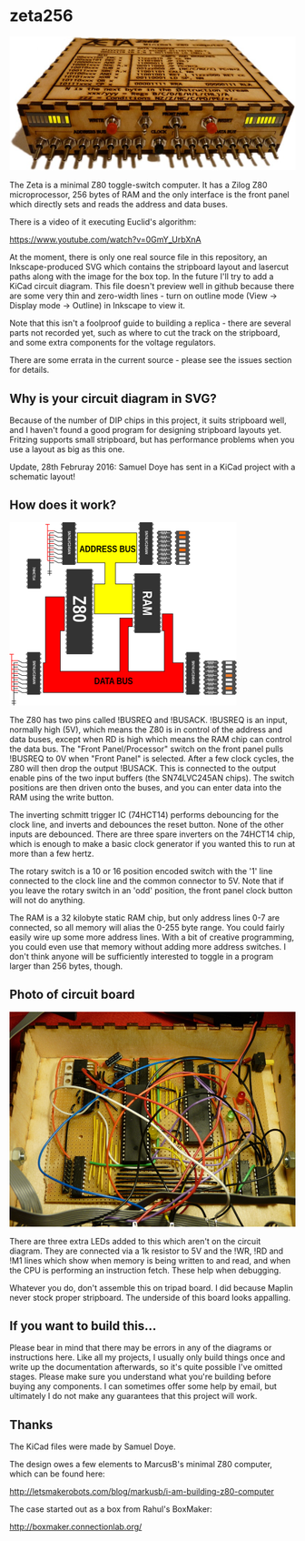zeta256
=======

![Zeta Prototype](/images/zeta-web.jpeg)

The Zeta is a minimal Z80 toggle-switch computer. It has a Zilog Z80 microprocessor, 256 bytes of RAM and the only interface is the front panel which directly sets and reads the address and data buses.

There is a video of it executing Euclid's algorithm:

https://www.youtube.com/watch?v=0GmY_UrbXnA

At the moment, there is only one real source file in this repository, an Inkscape-produced SVG which contains the stripboard layout and lasercut paths along with the image for the box top. In the future I'll try to add a KiCad circuit diagram. This file doesn't preview well in github because there are some very thin and zero-width lines - turn on outline mode (View -> Display mode -> Outline) in Inkscape to view it.

Note that this isn't a foolproof guide to building a replica - there are several parts not recorded yet, such as where to cut the track on the stripboard, and some extra components for the voltage regulators.

There are some errata in the current source - please see the issues section for details.

## Why is your circuit diagram in SVG?

Because of the number of DIP chips in this project, it suits stripboard well, and I haven't found a good program for designing stripboard layouts yet. Fritzing supports small stripboard, but has performance problems when you use a layout as big as this one.

Update, 28th Februray 2016: Samuel Doye has sent in a KiCad project with a schematic layout!

## How does it work?

![Zeta Overview diagram](/images/overview.png)

The Z80 has two pins called !BUSREQ and !BUSACK. !BUSREQ is an input, normally high (5V), which means the Z80 is in control of the address and data buses, except when RD is high which means the RAM chip can control the data bus. The "Front Panel/Processor" switch on the front panel pulls !BUSREQ to 0V when "Front Panel" is selected. After a few clock cycles, the Z80 will then drop the output !BUSACK. This is connected to the output enable pins of the two input buffers (the SN74LVC245AN chips). The switch positions are then driven onto the buses, and you can enter data into the RAM using the write button.

The inverting schmitt trigger IC (74HCT14) performs debouncing for the clock line, and inverts and debounces the reset button. None of the other inputs are debounced. There are three spare inverters on the 74HCT14 chip, which is enough to make a basic clock generator if you wanted this to run at more than a few hertz.

The rotary switch is a 10 or 16 position encoded switch with the '1' line connected to the clock line and the common connector to 5V. Note that if you leave the rotary switch in an 'odd' position, the front panel clock button will not do anything.

The RAM is a 32 kilobyte static RAM chip, but only address lines 0-7 are connected, so all memory will alias the 0-255 byte range. You could fairly easily wire up some more address lines. With a bit of creative programming, you could even use that memory without adding more address switches. I don't think anyone will be sufficiently interested to toggle in a program larger than 256 bytes, though.

## Photo of circuit board

![Zeta Overview diagram](/images/internal-resized-for-web.jpeg)

There are three extra LEDs added to this which aren't on the circuit diagram. They are connected via a 1k resistor to 5V and the !WR, !RD and !M1 lines which show when memory is being written to and read, and when the CPU is performing an instruction fetch. These help when debugging.

Whatever you do, don't assemble this on tripad board. I did because Maplin never stock proper stripboard. The underside of this board looks appalling.

## If you want to build this...

Please bear in mind that there may be errors in any of the diagrams or instructions here. Like all my projects, I usually only build things once and write up the documentation afterwards, so it's quite possible I've omitted stages. Please make sure you understand what you're building before buying any components. I can sometimes offer some help by email, but ultimately I do not make any guarantees that this project will work.

## Thanks

The KiCad files were made by Samuel Doye.

The design owes a few elements to MarcusB's minimal Z80 computer, which can be found here:

http://letsmakerobots.com/blog/markusb/i-am-building-z80-computer

The case started out as a box from Rahul's BoxMaker:

http://boxmaker.connectionlab.org/
